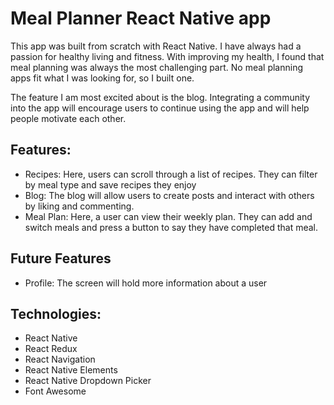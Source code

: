 
# Meal Planner React Native app 

This app was built from scratch with React Native. I have always had a passion for healthy living and fitness. With improving my health, I found that meal planning was always the most challenging part. No meal planning apps fit what I was looking for, so I built one. 

The feature I am most excited about is the blog. Integrating a community into the app will encourage users to continue using the app and will help people motivate each other. 

## Features: 
- Recipes: Here, users can scroll through a list of recipes. They can filter by meal type and save recipes they enjoy
- Blog: The blog will allow users to create posts and interact with others by liking and commenting. 
- Meal Plan: Here, a user can view their weekly plan. They can add and switch meals and press a button to say they have   completed that meal. 

## Future Features
- Profile: The screen will hold more information about a user


## Technologies: 
- React Native
- React Redux
- React Navigation
- React Native Elements 
- React Native Dropdown Picker
- Font Awesome
